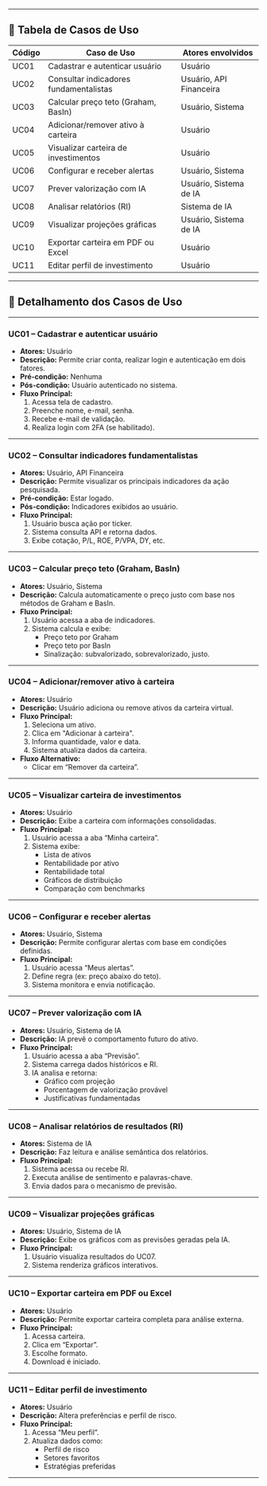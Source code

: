 
---

## 📘 Tabela de Casos de Uso

| Código | Caso de Uso                                  | Atores envolvidos         |
|--------|-----------------------------------------------|---------------------------|
| UC01   | Cadastrar e autenticar usuário               | Usuário                   |
| UC02   | Consultar indicadores fundamentalistas       | Usuário, API Financeira   |
| UC03   | Calcular preço teto (Graham, BasIn)          | Usuário, Sistema          |
| UC04   | Adicionar/remover ativo à carteira           | Usuário                   |
| UC05   | Visualizar carteira de investimentos         | Usuário                   |
| UC06   | Configurar e receber alertas                 | Usuário, Sistema          |
| UC07   | Prever valorização com IA                    | Usuário, Sistema de IA    |
| UC08   | Analisar relatórios (RI)                     | Sistema de IA             |
| UC09   | Visualizar projeções gráficas                | Usuário, Sistema de IA    |
| UC10   | Exportar carteira em PDF ou Excel            | Usuário                   |
| UC11   | Editar perfil de investimento                | Usuário                   |

---

## 📄 Detalhamento dos Casos de Uso

---

### UC01 – Cadastrar e autenticar usuário

- **Atores:** Usuário
- **Descrição:** Permite criar conta, realizar login e autenticação em dois fatores.
- **Pré-condição:** Nenhuma
- **Pós-condição:** Usuário autenticado no sistema.
- **Fluxo Principal:**
  1. Acessa tela de cadastro.
  2. Preenche nome, e-mail, senha.
  3. Recebe e-mail de validação.
  4. Realiza login com 2FA (se habilitado).

---

### UC02 – Consultar indicadores fundamentalistas

- **Atores:** Usuário, API Financeira
- **Descrição:** Permite visualizar os principais indicadores da ação pesquisada.
- **Pré-condição:** Estar logado.
- **Pós-condição:** Indicadores exibidos ao usuário.
- **Fluxo Principal:**
  1. Usuário busca ação por ticker.
  2. Sistema consulta API e retorna dados.
  3. Exibe cotação, P/L, ROE, P/VPA, DY, etc.

---

### UC03 – Calcular preço teto (Graham, BasIn)

- **Atores:** Usuário, Sistema
- **Descrição:** Calcula automaticamente o preço justo com base nos métodos de Graham e BasIn.
- **Fluxo Principal:**
  1. Usuário acessa a aba de indicadores.
  2. Sistema calcula e exibe:
     - Preço teto por Graham
     - Preço teto por BasIn
     - Sinalização: subvalorizado, sobrevalorizado, justo.

---

### UC04 – Adicionar/remover ativo à carteira

- **Atores:** Usuário
- **Descrição:** Usuário adiciona ou remove ativos da carteira virtual.
- **Fluxo Principal:**
  1. Seleciona um ativo.
  2. Clica em "Adicionar à carteira".
  3. Informa quantidade, valor e data.
  4. Sistema atualiza dados da carteira.
- **Fluxo Alternativo:**
  - Clicar em “Remover da carteira”.

---

### UC05 – Visualizar carteira de investimentos

- **Atores:** Usuário
- **Descrição:** Exibe a carteira com informações consolidadas.
- **Fluxo Principal:**
  1. Usuário acessa a aba “Minha carteira”.
  2. Sistema exibe:
     - Lista de ativos
     - Rentabilidade por ativo
     - Rentabilidade total
     - Gráficos de distribuição
     - Comparação com benchmarks

---

### UC06 – Configurar e receber alertas

- **Atores:** Usuário, Sistema
- **Descrição:** Permite configurar alertas com base em condições definidas.
- **Fluxo Principal:**
  1. Usuário acessa “Meus alertas”.
  2. Define regra (ex: preço abaixo do teto).
  3. Sistema monitora e envia notificação.

---

### UC07 – Prever valorização com IA

- **Atores:** Usuário, Sistema de IA
- **Descrição:** IA prevê o comportamento futuro do ativo.
- **Fluxo Principal:**
  1. Usuário acessa a aba “Previsão”.
  2. Sistema carrega dados históricos e RI.
  3. IA analisa e retorna:
     - Gráfico com projeção
     - Porcentagem de valorização provável
     - Justificativas fundamentadas

---

### UC08 – Analisar relatórios de resultados (RI)

- **Atores:** Sistema de IA
- **Descrição:** Faz leitura e análise semântica dos relatórios.
- **Fluxo Principal:**
  1. Sistema acessa ou recebe RI.
  2. Executa análise de sentimento e palavras-chave.
  3. Envia dados para o mecanismo de previsão.

---

### UC09 – Visualizar projeções gráficas

- **Atores:** Usuário, Sistema de IA
- **Descrição:** Exibe os gráficos com as previsões geradas pela IA.
- **Fluxo Principal:**
  1. Usuário visualiza resultados do UC07.
  2. Sistema renderiza gráficos interativos.

---

### UC10 – Exportar carteira em PDF ou Excel

- **Atores:** Usuário
- **Descrição:** Permite exportar carteira completa para análise externa.
- **Fluxo Principal:**
  1. Acessa carteira.
  2. Clica em “Exportar”.
  3. Escolhe formato.
  4. Download é iniciado.

---

### UC11 – Editar perfil de investimento

- **Atores:** Usuário
- **Descrição:** Altera preferências e perfil de risco.
- **Fluxo Principal:**
  1. Acessa “Meu perfil”.
  2. Atualiza dados como:
     - Perfil de risco
     - Setores favoritos
     - Estratégias preferidas

---
